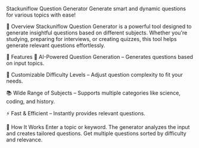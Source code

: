 Stackuniflow Question Generator
Generate smart and dynamic questions for various topics with ease!

📌 Overview
Stackuniflow Question Generator is a powerful tool designed to generate insightful questions based on different subjects. Whether you're studying, preparing for interviews, or creating quizzes, this tool helps generate relevant questions effortlessly.

🚀 Features
🧠 AI-Powered Question Generation – Generates questions based on input topics.

🎯 Customizable Difficulty Levels – Adjust question complexity to fit your needs.

📚 Wide Range of Subjects – Supports multiple categories like science, coding, and history.

⚡ Fast & Efficient – Instantly provides relevant questions.

🔧 How It Works
Enter a topic or keyword.
The generator analyzes the input and creates tailored questions.
Get multiple questions sorted by difficulty and relevance.
